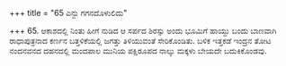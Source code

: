 +++
title = "65 ಎನ್ದು ಗಗನದೊಳುಲಿದು"

+++
65. ಆಕಾಶದಲ್ಲಿ ನಿಂತು ಹೀಗೆ ನುಡಿದ ಆ ಸರ್ಪದ ಶಿರಸ್ಸು ಅಂದು ಭೂಮಿಗೆ ಹಾಯ್ದು ಬಂದು ಬಾಣವಾಗಿ ರಾಧಾಪುತ್ರನಾದ ಕರ್ಣನ ಬತ್ತಳಿಕೆಯಲ್ಲಿ ಜಗತ್ತು ತಿಳಿಯುವಂತೆ ಸೇರಿಕೊಂಡಿತು. ಬಳಿಕ ಇತ್ತಕಡೆ ಇಂದ್ರನ ತೋಟ ನಂದನವನದ ದಹನದಲ್ಲಿ ಮಂದಪಾಲ ಮುನಿಯ ಪಕ್ಷಿರೂಪದ ನಾಲ್ಕು ಮಕ್ಕಳು ಬೇಯದೇ ಬದುಕಿಕೊಂಡವು.